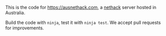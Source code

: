 This is the code for https://ausnethack.com, a
[nethack](https://www.nethack.org) server hosted in Australia.

Build the code with `ninja`, test it with `ninja test`. We accept pull
requests for improvements.
